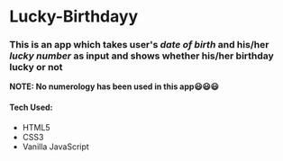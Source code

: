 # Lucky-Birthdayy

### This is an app which takes user's *date of birth* and his/her *lucky number* as input and shows whether his/her birthday lucky or not

**NOTE: No numerology has been used in this app😃😃😃**






#### Tech Used:
* HTML5
* CSS3
* Vanilla JavaScript
